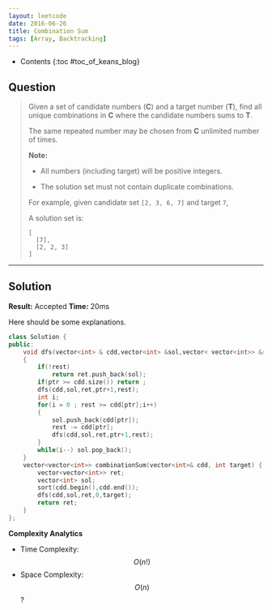 ```yaml
---
layout: leetcode
date: 2016-06-26
title: Combination Sum
tags: [Array, Backtracking]
---
```


* Contents
{:toc #toc_of_keans_blog}

## Question

> Given a set of candidate numbers (**C**) and a target number (**T**), find all unique combinations in **C** where the candidate numbers sums to **T**.
>
>The same repeated number may be chosen from **C** unlimited number of times.
>
>**Note:**
>
>  - All numbers (including target) will be positive integers.
>
>  - The solution set must not contain duplicate combinations.
>
>For example, given candidate set `[2, 3, 6, 7]` and target `7`,
>
>A solution set is:
>
>     [
>       [7],
>       [2, 2, 3]
>     ]
>     

***

## Solution

**Result:** Accepted **Time:** 20ms

Here should be some explanations.

```cpp
class Solution {
public:
    void dfs(vector<int> & cdd,vector<int> &sol,vector< vector<int>> &ret,int ptr,int rest)
    {
        if(!rest)
            return ret.push_back(sol);
        if(ptr >= cdd.size()) return ;
        dfs(cdd,sol,ret,ptr+1,rest);
        int i;
        for(i = 0 ; rest >= cdd[ptr];i++)
        {
            sol.push_back(cdd[ptr]);
            rest -= cdd[ptr];
            dfs(cdd,sol,ret,ptr+1,rest);
        }
        while(i--) sol.pop_back();
    }
    vector<vector<int>> combinationSum(vector<int>& cdd, int target) {
        vector<vector<int>> ret;
        vector<int> sol;
        sort(cdd.begin(),cdd.end());
        dfs(cdd,sol,ret,0,target);
        return ret;
    }
};
```

**Complexity Analytics**

- Time Complexity: $$O(n!)$$
- Space Complexity: $$O(n)$$?
